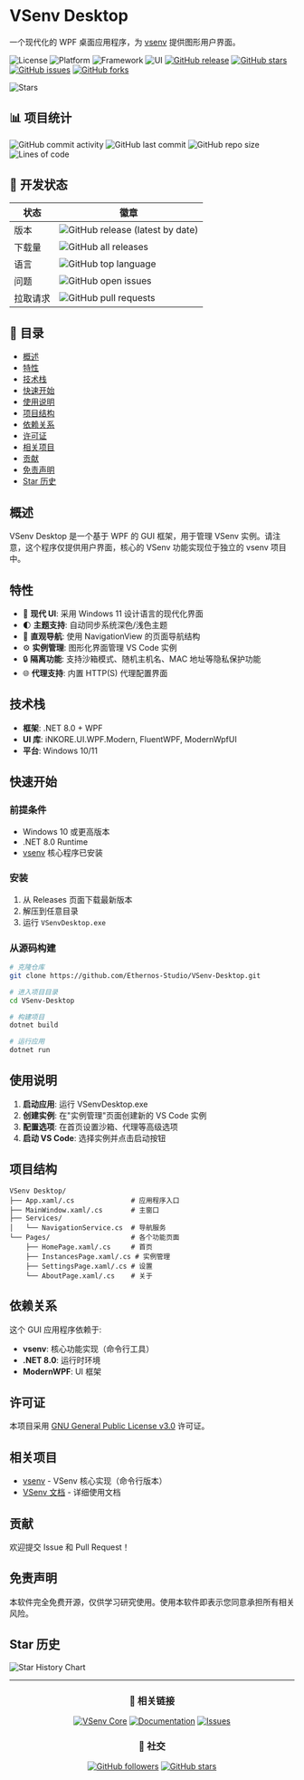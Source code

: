 # VSenv Desktop

一个现代化的 WPF 桌面应用程序，为 [vsenv](https://github.com/dhjs0000/vsenv) 提供图形用户界面。

![License](https://img.shields.io/badge/license-GPL3-blue.svg)
![Platform](https://img.shields.io/badge/platform-Windows-lightgrey.svg)
![Framework](https://img.shields.io/badge/framework-.NET%208.0-purple.svg)
![UI](https://img.shields.io/badge/UI-WPF%20Modern-blue.svg)
[![GitHub release](https://img.shields.io/github/release/Ethernos-Studio/VSenv-Desktop.svg)](https://github.com/Ethernos-Studio/VSenv-Desktop/releases/)
[![GitHub stars](https://img.shields.io/github/stars/Ethernos-Studio/VSenv-Desktop.svg)](https://github.com/Ethernos-Studio/VSenv-Desktop/stargazers)
[![GitHub issues](https://img.shields.io/github/issues/Ethernos-Studio/VSenv-Desktop.svg)](https://github.com/Ethernos-Studio/VSenv-Desktop/issues)
[![GitHub forks](https://img.shields.io/github/forks/Ethernos-Studio/VSenv-Desktop.svg)](https://github.com/Ethernos-Studio/VSenv-Desktop/network)

![Stars](https://starchart.cc/Ethernos-Studio/VSenv-Desktop.svg)

## 📊 项目统计

![GitHub commit activity](https://img.shields.io/github/commit-activity/m/Ethernos-Studio/VSenv-Desktop)
![GitHub last commit](https://img.shields.io/github/last-commit/Ethernos-Studio/VSenv-Desktop)
![GitHub repo size](https://img.shields.io/github/repo-size/Ethernos-Studio/VSenv-Desktop)
![Lines of code](https://img.shields.io/tokei/lines/github/Ethernos-Studio/VSenv-Desktop)

## 🚦 开发状态

| 状态 | 徽章 |
|------|------|
| 版本 | ![GitHub release (latest by date)](https://img.shields.io/github/v/release/Ethernos-Studio/VSenv-Desktop) |
| 下载量 | ![GitHub all releases](https://img.shields.io/github/downloads/Ethernos-Studio/VSenv-Desktop/total) |
| 语言 | ![GitHub top language](https://img.shields.io/github/languages/top/Ethernos-Studio/VSenv-Desktop) |
| 问题 | ![GitHub open issues](https://img.shields.io/github/issues-raw/Ethernos-Studio/VSenv-Desktop) |
| 拉取请求 | ![GitHub pull requests](https://img.shields.io/github/issues-pr-raw/Ethernos-Studio/VSenv-Desktop) |

## 📑 目录

- [概述](#概述)
- [特性](#特性)
- [技术栈](#技术栈)
- [快速开始](#快速开始)
- [使用说明](#使用说明)
- [项目结构](#项目结构)
- [依赖关系](#依赖关系)
- [许可证](#许可证)
- [相关项目](#相关项目)
- [贡献](#贡献)
- [免责声明](#免责声明)
- [Star 历史](#star-历史)

## 概述

VSenv Desktop 是一个基于 WPF 的 GUI 框架，用于管理 VSenv 实例。请注意，这个程序仅提供用户界面，核心的 VSenv 功能实现位于独立的 vsenv 项目中。

## 特性

- 🎨 **现代 UI**: 采用 Windows 11 设计语言的现代化界面
- 🌓 **主题支持**: 自动同步系统深色/浅色主题
- 🧭 **直观导航**: 使用 NavigationView 的页面导航结构
- ⚙️ **实例管理**: 图形化界面管理 VS Code 实例
- 🔒 **隔离功能**: 支持沙箱模式、随机主机名、MAC 地址等隐私保护功能
- 🌐 **代理支持**: 内置 HTTP(S) 代理配置界面

## 技术栈

- **框架**: .NET 8.0 + WPF
- **UI 库**: iNKORE.UI.WPF.Modern, FluentWPF, ModernWpfUI
- **平台**: Windows 10/11

## 快速开始

### 前提条件
- Windows 10 或更高版本
- .NET 8.0 Runtime
- [vsenv](https://github.com/dhjs0000/vsenv) 核心程序已安装

### 安装
1. 从 Releases 页面下载最新版本
2. 解压到任意目录
3. 运行 `VSenvDesktop.exe`

### 从源码构建
```bash
# 克隆仓库
git clone https://github.com/Ethernos-Studio/VSenv-Desktop.git

# 进入项目目录
cd VSenv-Desktop

# 构建项目
dotnet build

# 运行应用
dotnet run
```

## 使用说明

1. **启动应用**: 运行 VSenvDesktop.exe
2. **创建实例**: 在"实例管理"页面创建新的 VS Code 实例
3. **配置选项**: 在首页设置沙箱、代理等高级选项
4. **启动 VS Code**: 选择实例并点击启动按钮

## 项目结构

```
VSenv Desktop/
├── App.xaml/.cs              # 应用程序入口
├── MainWindow.xaml/.cs       # 主窗口
├── Services/
│   └── NavigationService.cs  # 导航服务
└── Pages/                    # 各个功能页面
    ├── HomePage.xaml/.cs     # 首页
    ├── InstancesPage.xaml/.cs # 实例管理
    ├── SettingsPage.xaml/.cs # 设置
    └── AboutPage.xaml/.cs    # 关于
```

## 依赖关系

这个 GUI 应用程序依赖于:
- **vsenv**: 核心功能实现（命令行工具）
- **.NET 8.0**: 运行时环境
- **ModernWPF**: UI 框架

## 许可证

本项目采用 [GNU General Public License v3.0](LICENSE) 许可证。

## 相关项目

- [vsenv](https://github.com/dhjs0000/vsenv) - VSenv 核心实现（命令行版本）
- [VSenv 文档](https://dhjs0000.github.io/VSenv/helps.html) - 详细使用文档

## 贡献

欢迎提交 Issue 和 Pull Request！

## 免责声明

本软件完全免费开源，仅供学习研究使用。使用本软件即表示您同意承担所有相关风险。

## Star 历史

![Star History Chart](https://api.star-history.com/svg?repos=Ethernos-Studio/VSenv-Desktop&type=Date)

---

<div align="center">

### 🔗 相关链接

[![VSenv Core](https://img.shields.io/badge/vsenv-core-green.svg)](https://github.com/dhjs0000/vsenv)
[![Documentation](https://img.shields.io/badge/docs-online-blue.svg)](https://dhjs0000.github.io/VSenv/helps.html)
[![Issues](https://img.shields.io/badge/issues-welcome-green.svg)](https://github.com/Ethernos-Studio/VSenv-Desktop/issues)

### 📱 社交

[![GitHub followers](https://img.shields.io/github/followers/Ethernos-Studio?style=social)](https://github.com/Ethernos-Studio)
[![GitHub stars](https://img.shields.io/github/stars/Ethernos-Studio/VSenv-Desktop?style=social)](https://github.com/Ethernos-Studio/VSenv-Desktop/stargazers)

</div>